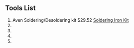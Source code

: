 ## Tools List

1. Aven Soldering/Desoldering kit $29.52 [Soldering Iron Kit](https://www.homedepot.com/p/Aven-Soldering-Desoldering-Kit-7-Piece-17502/206311913)
2. 
3. 
4. 
5. 

